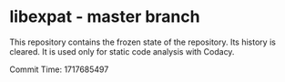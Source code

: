 # libexpat - master branch

This repository contains the frozen state of the repository.
Its history is cleared. It is used only for static code
analysis with Codacy.

Commit Time: 1717685497